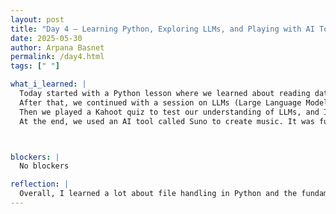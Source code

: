 ```yaml
---
layout: post
title: "Day 4 – Learning Python, Exploring LLMs, and Playing with AI Tools"
date: 2025-05-30
author: Arpana Basnet
permalink: /day4.html
tags: [" "]

what_i_learned: |
  Today started with a Python lesson where we learned about reading data from files using methods like .read(), .readline(), and how to clean up unwanted characters using .strip() and .rstrip(). I understood how newline characters like \n can affect data and how slicing can help remove them. It was useful to see how data can be stored and accessed line by line.
  After that, we continued with a session on LLMs (Large Language Models) and Generative AI. I learned how AI has evolved from basic machine learning to deep learning and now generative models that create new content. We discussed the difference between traditional AI and GenAI, and I now know that GenAI is unique because it can generate new text, images, and even music.
  Then we played a Kahoot quiz to test our understanding of LLMs, and I actually got to apply what I learned during the presentation. We also had a fun activity where we guessed if a photo was AI-generated or real, which made me think more about how realistic AI-generated content can be.
  At the end, we used an AI tool called Suno to create music. It was fun and cool to see how AI can generate sounds and beats from simple prompts. I learned that prompt engineering really matters—how you ask the AI affects the result.



blockers: |
  No blockers

reflection: |
  Overall, I learned a lot about file handling in Python and the fundamentals of how large language models work. I also learned how creative AI can be and how important it is to understand the technology behind what we use every day.
---
```

